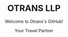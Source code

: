 <div align="center">
  <h1 align="center">OTRANS LLP</h1>
  
  

Welcome to Otrans's GitHub!

Your Travel Partner

</div>
